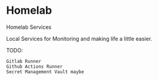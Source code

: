 # Homelab

Homelab Services

Local Services for Monitoring and making life a little easier.

TODO:

```text
Gitlab Runner
Github Actions Runner
Secret Management Vault maybe
```
